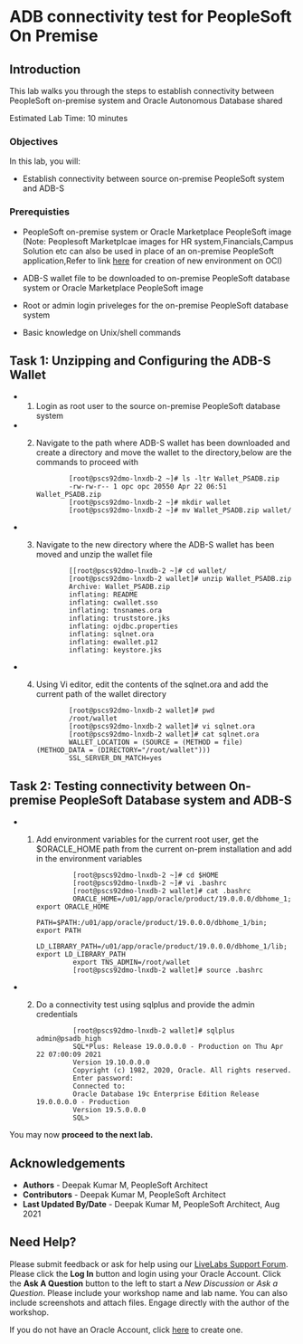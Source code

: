 # ADB connectivity test for PeopleSoft On Premise

## Introduction

This lab walks you through the steps to establish connectivity between PeopleSoft on-premise system and  Oracle Autonomous Database shared

Estimated Lab Time: 10 minutes

### Objectives

In this lab, you will:
* Establish connectivity between source on-premise PeopleSoft system and ADB-S


### Prerequisties
* PeopleSoft on-premise system or Oracle Marketplace PeopleSoft image (Note: Peoplesoft Marketplcae images for HR system,Financials,Campus Solution etc can also be used in place of an on-premise PeopleSoft application,Refer to link [here](https://docs.oracle.com/en/applications/peoplesoft/peoplesoft-common/tutorial-deploy-demo-image/index.html#before_you_begin) for creation of new environment on OCI) 

* ADB-S wallet file to be downloaded to on-premise PeopleSoft database system or Oracle Marketplace PeopleSoft image
* Root or admin login priveleges for the on-premise PeopleSoft database system
* Basic knowledge on Unix/shell commands 


## Task 1: Unzipping and Configuring the ADB-S Wallet

 * 1. Login as root user to the source on-premise PeopleSoft database system
 * 2. Navigate to the path where ADB-S wallet has been downloaded and create a directory and move the wallet to the directory,below are the commands to proceed with


       ```
               [root@pscs92dmo-lnxdb-2 ~]# ls -ltr Wallet_PSADB.zip
               -rw-rw-r-- 1 opc opc 20550 Apr 22 06:51 Wallet_PSADB.zip
               [root@pscs92dmo-lnxdb-2 ~]# mkdir wallet
               [root@pscs92dmo-lnxdb-2 ~]# mv Wallet_PSADB.zip wallet/

       ```

* 3. Navigate to the new directory where the ADB-S wallet has been moved and unzip the wallet file


       ```
               [[root@pscs92dmo-lnxdb-2 ~]# cd wallet/
               [root@pscs92dmo-lnxdb-2 wallet]# unzip Wallet_PSADB.zip
               Archive: Wallet_PSADB.zip
               inflating: README
               inflating: cwallet.sso
               inflating: tnsnames.ora
               inflating: truststore.jks
               inflating: ojdbc.properties
               inflating: sqlnet.ora
               inflating: ewallet.p12
               inflating: keystore.jks

       ```

* 4. Using Vi editor, edit the contents of the sqlnet.ora and add the current path of the wallet directory


       ```
               [root@pscs92dmo-lnxdb-2 wallet]# pwd
               /root/wallet
               [root@pscs92dmo-lnxdb-2 wallet]# vi sqlnet.ora
               [root@pscs92dmo-lnxdb-2 wallet]# cat sqlnet.ora
               WALLET_LOCATION = (SOURCE = (METHOD = file) (METHOD_DATA = (DIRECTORY="/root/wallet")))
               SSL_SERVER_DN_MATCH=yes
       ```



## Task 2: Testing connectivity between On-premise PeopleSoft Database system and ADB-S

* 1. Add environment variables for the current root user, get the $ORACLE_HOME path from the current on-prem installation and add in the environment variables


      ```
               [root@pscs92dmo-lnxdb-2 ~]# cd $HOME
               [root@pscs92dmo-lnxdb-2 ~]# vi .bashrc
               [root@pscs92dmo-lnxdb-2 wallet]# cat .bashrc
               ORACLE_HOME=/u01/app/oracle/product/19.0.0.0/dbhome_1; export ORACLE_HOME
               PATH=$PATH:/u01/app/oracle/product/19.0.0.0/dbhome_1/bin; export PATH
               LD_LIBRARY_PATH=/u01/app/oracle/product/19.0.0.0/dbhome_1/lib; export LD_LIBRARY_PATH
               export TNS_ADMIN=/root/wallet
               [root@pscs92dmo-lnxdb-2 wallet]# source .bashrc
       ```



* 2. Do a connectivity test using sqlplus and provide the admin credentials

      ```
               [root@pscs92dmo-lnxdb-2 wallet]# sqlplus admin@psadb_high
               SQL*Plus: Release 19.0.0.0.0 - Production on Thu Apr 22 07:00:09 2021
               Version 19.10.0.0.0
               Copyright (c) 1982, 2020, Oracle. All rights reserved.
               Enter password:
               Connected to:
               Oracle Database 19c Enterprise Edition Release 19.0.0.0.0 - Production
               Version 19.5.0.0.0
               SQL>
      ```

You may now **proceed to the next lab.**



## Acknowledgements
* **Authors** - Deepak Kumar M, PeopleSoft Architect
* **Contributors** - Deepak Kumar M, PeopleSoft Architect
* **Last Updated By/Date** - Deepak Kumar M, PeopleSoft Architect, Aug 2021



## Need Help?
Please submit feedback or ask for help using our [LiveLabs Support Forum](https://community.oracle.com/tech/developers/categories/Migrate%20SaaS%20to%20OCI). Please click the **Log In** button and login using your Oracle Account. Click the **Ask A Question** button to the left to start a *New Discussion* or *Ask a Question*.  Please include your workshop name and lab name.  You can also include screenshots and attach files.  Engage directly with the author of the workshop.

If you do not have an Oracle Account, click [here](https://profile.oracle.com/myprofile/account/create-account.jspx) to create one.



